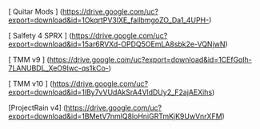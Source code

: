 [ Quitar Mods ] (https://drive.google.com/uc?export=download&id=1OkqrtPV3lXE_failbmgoZO_Da1_4UPH-)

[ Salfety 4 SPRX ] (https://drive.google.com/uc?export=download&id=15ar6RVXd-OPDQ5OEmLA8sbk2e-VQNjwN)

[ TMM v9 ] (https://drive.google.com/uc?export=download&id=1CEfGqlh-7LANUBDL_XeO9Iwc-qs1kCo-)

[ TMM v10 ] (https://drive.google.com/uc?export=download&id=1lBy7vVUdAkSrA4VldDUy2_F2ajAEXihs)

[ProjectRain v4] (https://drive.google.com/uc?export=download&id=1BMetV7nmlQ8loHniGRTmKjK9UwVnrXFM)
